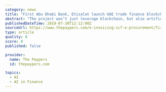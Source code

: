```yaml
---
category: news
title: "First Abu Dhabi Bank, Etisalat launch UAE trade finance blockchain"
abstract: "The project won’t just leverage blockchain, but also artificial intelligence, machine learning and robotics. The banks are First Abu Dhabi Bank, Emirates NBD, Commercial Bank of Dubai, Mashreq, National Bank of Fujairah, RAKBANK, Abu Dhabi Islamic Bank ..."
publishedDateTime: 2019-07-30T12:12:00Z
sourceUrl: https://www.thepaypers.com/e-invoicing-scf-e-procurement/first-abu-dhabi-bank-etisalat-launch-uae-trade-finance-blockchain/779962-24
type: article
quality: 0
score: 0
published: false

provider:
  name: The Paypers
  id: thepaypers.com

topics:
  - AI
  - AI in Finance
---
```

